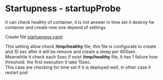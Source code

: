 # Startupness - startupProbe

It can check healhty of container, it is not answer in time set it destroy he container and create new one depend of settings

Create file [startupness.yaml](./startupness.yaml)

This setting allow check **/tmp/healthy** file, this file is configurate to create and 10 sec after it will be remove and create a sleep per 600sec.\
Meanwhile it check each 5sec if exist **/tmp/healthy** file, it has 1 failure how threshold. the first execution it take 15sec. \
This case are checking for time set if it is deployed well, in other case it restart pod

